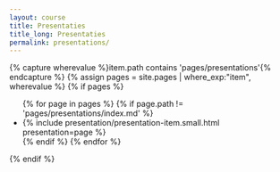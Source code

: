```yaml
---
layout: course
title: Presentaties
title_long: Presentaties
permalink: presentations/
---
```


{% capture wherevalue %}item.path contains 'pages/presentations'{% endcapture %}
{% assign pages = site.pages | where_exp:"item", wherevalue %}
{% if pages %}
<ul class="cards-list">
  {% for page in pages %}
    {% if page.path != 'pages/presentations/index.md' %}
      <li class="ahs-g__cl-xxs-12 ahs-g__cl-xs-12 ahs-g__cl-sm-12 ahs-g__cl-md-6 ahs-g__cl-lg-6 ahs-g__cl-xlg-4">
      {% include presentation/presentation-item.small.html presentation=page %}
      </li>
    {% endif %}
  {% endfor %}
</ul>
{% endif %}